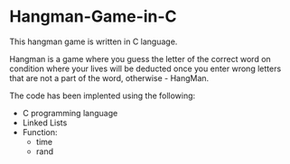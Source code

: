 # Hangman-Game-in-C
This hangman game is written in C language. 

Hangman is a game where you guess the letter of the correct word on condition where your lives will be deducted once you enter wrong letters that are not a part of the word, 
otherwise - HangMan.

The code has been implented using the following:
- C programming language
- Linked Lists
- Function:
  - time
  - rand
